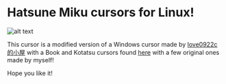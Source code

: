 # Hatsune Miku cursors for Linux!

![alt text](https://github.com/supermariofps/Hatsune-Miku-Linux-Cursors/blob/main/thumb.png?raw=true)

This cursor is a modified version of a Windows cursor made by [love0922c的小屋](https://home.gamer.com.tw/creationDetail.php?sn=1760192) with a Book and Kotatsu cursors found [here](https://paradise-cheaters.blogspot.com/2014/09/software-cursor-hatsune-miku-pack.html) with a few original ones made by myself!

Hope you like it!
